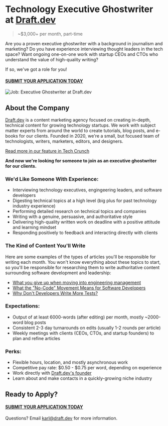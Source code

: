 # Technology Executive Ghostwriter at [Draft.dev](https://draft.dev/)
> ~$3,000+ per month, part-time

Are you a proven executive ghostwriter with a background in journalism and marketing? Do you have experience interviewing thought leaders in the tech space? Want ongoing one-on-one work with startup CEOs and CTOs who understand the value of high-quality writing?

If so, we've got a role for you!

#### [SUBMIT YOUR APPLICATION TODAY](https://airtable.com/shrd75lL9JbctxuMs)

![Job: Executive Ghostwriter at Draft.dev](https://draft.dev/learn/assets/posts/img_0990.png)

## About the Company
[Draft.dev](https://draft.dev/) is a content marketing agency focused on creating in-depth, technical content for growing technology startups. We work with subject matter experts from around the world to create tutorials, blog posts, and e-books for our clients. Founded in 2020, we're a small, but focused team of technologists, writers, marketers, editors, and designers.

[Read more in our feature in Tech Crunch](https://techcrunch.com/2021/07/29/draft-dev-ceo-karl-hughes-on-the-importance-of-using-experts-in-developer-marketing/)

**And now we're looking for someone to join as an executive ghostwriter for our clients.**

### We'd Like Someone With Experience:
- Interviewing technology executives, engingeering leaders, and software developers
- Digesting technical topics at a high level (big plus for past technology industry experience)
- Performing detailed research on technical topics and companies
- Writing with a genuine, persuasive, and authoritative style
- Delivering high-quality written work on deadline with a positive attitude and learning mindset
- Responding positively to feedback and interacting directly with clients

### The Kind of Content You'll Write
Here are some examples of the types of articles you'll be responsible for writing each month. You won't know everything about these topics to start, so you'll be responsible for researching them to write authoritative content surrounding software development and leadership:

- [What you give up when moving into engineering management](https://stackoverflow.blog/2022/02/23/what-you-give-up-when-moving-into-engineering-management/)
- [What the "No-Code" Movement Means for Software Developers](https://www.telerik.com/blogs/what-no-code-movement-means-for-software-developers)
- [Why Don't Developers Write More Tests?](https://dzone.com/articles/why-dont-developers-write-more-tests)

### Expectations:
- Output of at least 6000-words (after editing) per month, mostly ~2000-word blog posts
- Consistent 2-3 day turnarounds on edits (usually 1-2 rounds per article)
- Weekly meetings with clients (CEOs, CTOs, and startup founders) to plan and refine articles

### Perks:
- Flexible hours, location, and mostly asynchronous work
- Competitive pay rate: $0.50 - $0.75 per word, depending on experience
- Work directly with [Draft.dev's founder](https://www.linkedin.com/in/karllhughes)
- Learn about and make contacts in a quickly-growing niche industry

## Ready to Apply?

#### [SUBMIT YOUR APPLICATION TODAY](https://airtable.com/shrd75lL9JbctxuMs)

Questions? Email [karl@draft.dev](mailto:karl@draft.dev) for more information.
